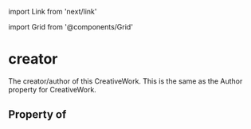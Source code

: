 import Link from 'next/link'
  
import Grid from '@components/Grid'

# creator

The creator/author of this CreativeWork. This is the same as the Author property for CreativeWork.

## Property of



